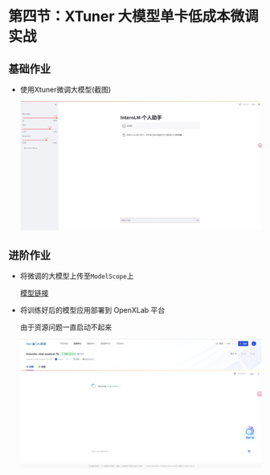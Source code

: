 # 第四节：XTuner 大模型单卡低成本微调实战



## 基础作业

- 使用Xtuner微调大模型(截图)

  ![个人助手](images/个人助手.png)

## 进阶作业

- 将微调的大模型上传至`ModelScope`上

  [模型链接](https://www.modelscope.cn/models/GitEason/internlm-chat-medical-7b/summary)

- 将训练好后的模型应用部署到 OpenXLab 平台

  由于资源问题一直启动不起来

  ![xlab](images/xlab.png)